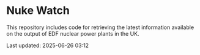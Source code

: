 # Nuke Watch

This repository includes code for retrieving the latest information available on the output of EDF nuclear power plants in the UK.

Last updated: 2025-06-26 03:12